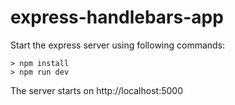 # express-handlebars-app

Start the express server using following commands:

```
> npm install
> npm run dev
```

The server starts on http://localhost:5000
